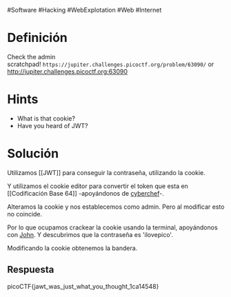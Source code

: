 #Software #Hacking #WebExplotation #Web #Internet 
# Definición
Check the admin scratchpad! `https://jupiter.challenges.picoctf.org/problem/63090/` or http://jupiter.challenges.picoctf.org:63090
# Hints
- What is that cookie?
- Have you heard of JWT?
# Solución
Utilizamos [[JWT]] para conseguir la contraseña, utilizando la cookie.

Y utilizamos el cookie editor para convertir el token que esta en [[Codificación Base 64]] -apoyándonos de [cyberchef](https://cyberchef.org/)-.

Alteramos la cookie y nos establecemos como admin. Pero al modificar esto no coincide.

Por lo que ocupamos crackear la cookie usando la terminal, apoyándonos con [John](https://github.com/magnumripper/JohnTheRipper). Y descubrimos que la contraseña es 'ilovepico'. 

Modificando la cookie obtenemos la bandera.
## Respuesta
picoCTF{jawt_was_just_what_you_thought_1ca14548}